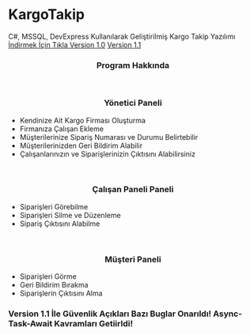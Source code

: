 # KargoTakip
C#, MSSQL, DevExpress Kullanılarak Geliştirilmiş Kargo Takip Yazılımı</br>
<a href="https://mega.nz/#!BQ0EgLSD!bDqlnrYhASfGz6I2PizxLx1laIXtv4-465Fq9WIfp68">İndirmek İçin Tıkla Version 1.0</a>
<a href="https://mega.nz/#!RJNTEaZL!JXVS6w2BxBigCR-h-Ru8mUyDOjZTktjXm7OVkKf2UBA"> Version 1.1</a>
<h3><center>Program Hakkında</center></h3></br>
<h3><center>Yönetici Paneli</center></h3>
<ul>
  <li>Kendinize Ait Kargo Firması Oluşturma</li>
  <li>Firmanıza Çalışan Ekleme</li>
  <li>Müşterilerinize Sipariş Numarası ve Durumu Belirtebilir</li>
  <li>Müşterilerinizden Geri Bildirim Alabilir</li>
  <li>Çalışanlarınızın ve Siparişlerinizin Çıktısını Alabilirsiniz</li>
  </ul>
  </br>
  <h3><center>Çalışan Paneli Paneli</center></h3>
<ul>
  <li>Siparişleri Görebilme</li>
  <li>Siparişleri Silme ve Düzenleme</li>
  <li>Sipariş Çıktısını Alabilme</li>
  </ul>
  </br>
  <h3><center>Müşteri Paneli</center></h3>
  <ul>
  <li>Siparişleri Görme</li>
  <li>Geri Bildirim Bırakma</li>
  <li>Siparişlerin Çıktısını Alma</li>
  </ul>
  
  <h3>Version 1.1 İle Güvenlik Açıkları Bazı Buglar Onarıldı! Async-Task-Await Kavramları Getiirldi!</h3>
